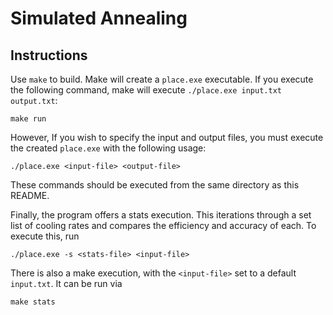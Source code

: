 # Simulated Annealing

## Instructions

Use `make` to build. Make will create a `place.exe` executable. If you execute the following command, make will execute `./place.exe input.txt output.txt`:
```shell
make run
```

However, If you wish to specify the input and output files, you must execute the created `place.exe` with the following usage:
```shell
./place.exe <input-file> <output-file>
```

These commands should be executed from the same directory as this README. 

Finally, the program offers a stats execution. This iterations through a set list
of cooling rates and compares the efficiency and accuracy of each. To execute this, run
```shell
./place.exe -s <stats-file> <input-file>
```
There is also a make execution, with the `<input-file>` set to a default `input.txt`. It can be run via
```shell
make stats
```